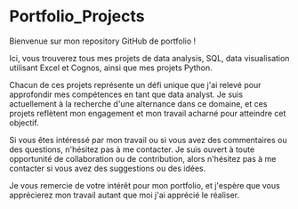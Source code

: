 # Portfolio_Projects
Bienvenue sur mon repository GitHub de portfolio !

Ici, vous trouverez tous mes projets de data analysis, SQL, data visualisation utilisant Excel et Cognos, ainsi que mes projets Python. 

Chacun de ces projets représente un défi unique que j'ai relevé pour approfondir mes compétences en tant que data analyst. Je suis actuellement à la recherche d'une alternance dans ce domaine, et ces projets reflètent mon engagement et mon travail acharné pour atteindre cet objectif.

Si vous êtes intéressé par mon travail ou si vous avez des commentaires ou des questions, n'hésitez pas à me contacter. Je suis ouvert à toute opportunité de collaboration ou de contribution, alors n'hésitez pas à me contacter si vous avez des suggestions ou des idées.

Je vous remercie de votre intérêt pour mon portfolio, et j'espère que vous apprécierez mon travail autant que moi j'ai apprécié le réaliser.
